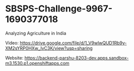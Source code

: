 # SBSPS-Challenge-9967-1690377018
Analyzing Agriculture in India

Video: https://drive.google.com/file/d/1_V9wlwQUD1Rb9y-XM2sYRP0HXw_IvC3K/view?usp=sharing

Website: https://backend-parshu-8203-dev.apps.sandbox-m3.1530.p1.openshiftapps.com
